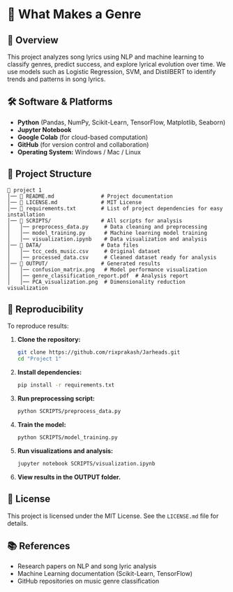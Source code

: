 # 🎵 What Makes a Genre

## 📌 Overview
This project analyzes song lyrics using NLP and machine learning to classify genres, predict success, and explore lyrical evolution over time. We use models such as Logistic Regression, SVM, and DistilBERT to identify trends and patterns in song lyrics.

## 🛠️ Software & Platforms
- **Python** (Pandas, NumPy, Scikit-Learn, TensorFlow, Matplotlib, Seaborn)
- **Jupyter Notebook**
- **Google Colab** (for cloud-based computation)
- **GitHub** (for version control and collaboration)
- **Operating System:** Windows / Mac / Linux

## 📁 Project Structure
```
📂 project 1
│── 📄 README.md               # Project documentation
│── 📄 LICENSE.md              # MIT License
│── 📄 requirements.txt        # List of project dependencies for easy installation
│── 📂 SCRIPTS/                # All scripts for analysis
│   │── preprocess_data.py     # Data cleaning and preprocessing
│   │── model_training.py      # Machine learning model training
│   │── visualization.ipynb    # Data visualization and analysis
│── 📂 DATA/                   # Data files
│   │── tcc_ceds_music.csv     # Original dataset
│   │── processed_data.csv     # Cleaned dataset ready for analysis
│── 📂 OUTPUT/                 # Generated results
│   │── confusion_matrix.png   # Model performance visualization
│   │── genre_classification_report.pdf  # Analysis report
│   │── PCA_visualization.png  # Dimensionality reduction visualization
```

## 🔄 Reproducibility
To reproduce results:
1. **Clone the repository:**
   ```bash
   git clone https://github.com/rixprakash/Jarheads.git
   cd "Project 1"
   ```
2. **Install dependencies:**
   ```bash
   pip install -r requirements.txt
   ```
3. **Run preprocessing script:**
   ```bash
   python SCRIPTS/preprocess_data.py
   ```
4. **Train the model:**
   ```bash
   python SCRIPTS/model_training.py
   ```
5. **Run visualizations and analysis:**
   ```bash
   jupyter notebook SCRIPTS/visualization.ipynb
   ```
6. **View results in the OUTPUT folder.**

## 📜 License
This project is licensed under the MIT License. See the `LICENSE.md` file for details.

## 📚 References
- Research papers on NLP and song lyric analysis
- Machine Learning documentation (Scikit-Learn, TensorFlow)
- GitHub repositories on music genre classification

